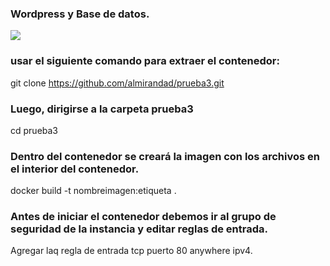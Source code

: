 ### Wordpress y Base de datos.
![](https://www.jenx.si/wp-content/uploads/2019/10/gogs-docker-logo.png)

### usar el siguiente comando para extraer el contenedor:
git clone https://github.com/almirandad/prueba3.git


###  Luego, dirigirse a  la carpeta prueba3
cd prueba3

### Dentro del contenedor se creará la imagen con los archivos en el interior del contenedor.
docker build -t nombreimagen:etiqueta .

### Antes de iniciar el contenedor debemos ir al grupo de seguridad de la instancia y editar reglas de entrada. 
Agregar laq regla de entrada tcp puerto 80 anywhere ipv4.

